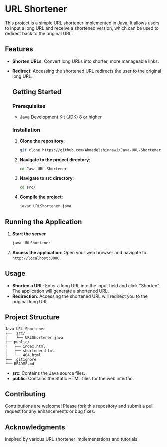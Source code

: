 # URL Shortener
This project is a simple URL shortener implemented in Java. It allows users to input 
a long URL and receive a shortened version, which can be used to redirect back to 
the original URL.

## Features
 - **Shorten URLs**: Convert long URLs into shorter, more manageable links.
 - **Redirect**: Accessing the shortened URL redirects the user to the original long URL.

   ## Getting Started
   ### Prerequisites
   - Java Development Kit (JDK) 8 or higher
   ### Installation
   1. **Clone the repository**:
      ```bash
      git clone https://github.com/Ahmedelshinnawi/Java-URL-Shortener.git
      ```
   2. **Navigate to the project directory**:
      ```bash
      cd Java-URL-Shortener
      ```
   3. **Navigate to src directory**:
      ```bash
      cd src/
   4. **Compile the project**:
      ```bash
      javac URLShortener.java 
      ```

## Running the Application
1. **Start the server**
   ``` bash
   java URLShortener
2. **Access the application**:
   Open your web browser and navigate to ``http://localhost:8080``.

## Usage
 - **Shorten a URL**: Enter a long URL into the input field and click "Shorten". The
   application will generate a shortened URL.
 - **Redirection**: Accessing the shortened URL will redirect you to the original long URL.

## Project Structure
  

    
    Java-URL-Shortener
    ├──  src/
    |    └── URLShortener.java
    ├── public/
    |   ├── index.html
    |   ├── shortener.html
    |   └── 404.html                  
    ├── .gitignore
    └── README.md

  - **src**: Contains the Java source files.
  - **public**: Contains the Static HTML files for the web interfac.

 ## Contributing
 Contributions are welcome! Please fork this repository and submit a pull request 
 for any enhancements or bug fixes.

 ## Acknowledgments
 Inspired by various URL shortener implementations and tutorials.
